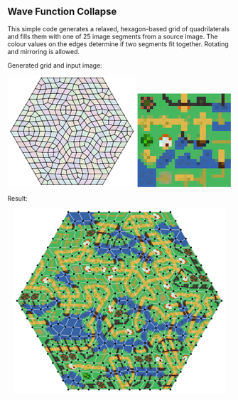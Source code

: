## Wave Function Collapse

This simple code generates a relaxed, hexagon-based grid of quadrilaterals and fills them with one of 25 image segments from a source image.
The colour values on the edges determine if two segments fit together. Rotating and mirroring is allowed.

Generated grid and input image:
<p align="center">
  <img src="img/grid.png" alt="grid" style="zoom:60%; " />
  <img src="modules.png" image-rendering="pixelated" alt="source segment image" style="zoom:700%; image-rendering: pixelated;" />
</p>

Result:
<p align="center">
  <img src="img/solution.png" alt="solution" style="zoom:100%;" />
</p>



